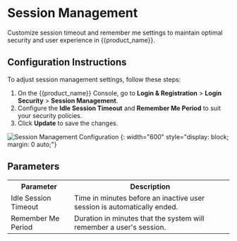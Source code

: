 # Session Management

Customize session timeout and remember me settings to maintain optimal security and user experience in {{product_name}}.

## Configuration Instructions

To adjust session management settings, follow these steps:

1. On the {{product_name}} Console, go to **Login & Registration** > **Login Security** > **Session Management**.
2. Configure the **Idle Session Timeout** and **Remember Me Period** to suit your security policies.
3. Click **Update** to save the changes.

![Session Management Configuration]({{base_path}}/assets/img/guides/account-configurations/session-management.png)
{: width="600" style="display: block; margin: 0 auto;"}

## Parameters

<table>
  <tr>
    <th>Parameter</th>
    <th>Description</th>
  </tr>
  <tr>
    <td>Idle Session Timeout</td>
    <td>Time in minutes before an inactive user session is automatically ended.</td>
  </tr>
  <tr>
    <td>Remember Me Period</td>
    <td>Duration in minutes that the system will remember a user's session.</td>
  </tr>
</table>

